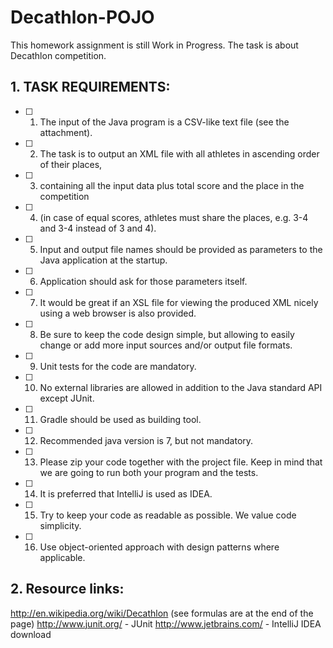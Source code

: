 # Decathlon-POJO

This homework assignment is still Work in Progress.
The task is about Decathlon competition.

## 1. TASK REQUIREMENTS:

- [ ] 1. The input of the Java program is a CSV-like text file (see the attachment).
- [ ] 2. The task is to output an XML file with all athletes in ascending order of their places, 
- [ ] 3. containing all the input data plus total score and the place in the competition
- [ ] 4. (in case of equal scores, athletes must share the places, e.g. 3-4 and 3-4 instead of 3 and 4).
- [ ] 5. Input and output file names should be provided as parameters to the Java application at the startup.
- [ ] 6. Application should ask for those parameters itself.


- [ ] 7. It would be great if an XSL file for viewing the produced XML nicely using a web browser is also provided.
- [ ] 8. Be sure to keep the code design simple, but allowing to easily change or add more input sources and/or output file formats.
- [ ] 9. Unit tests for the code are mandatory.
- [ ] 10. No external libraries are allowed in addition to the Java standard API except JUnit.
- [ ] 11. Gradle should be used as building tool.
- [ ] 12. Recommended java version is 7, but not mandatory.
- [ ] 13. Please zip your code together with the project file. Keep in mind that we are going to run both your program and the tests.


- [ ] 14. It is preferred that IntelliJ is used as IDEA.
- [ ] 15. Try to keep your code as readable as possible. We value code simplicity.
- [ ] 16. Use object-oriented approach with design patterns where applicable.

## 2. Resource links:
http://en.wikipedia.org/wiki/Decathlon (see formulas are at the end of the page)
http://www.junit.org/ - JUnit
http://www.jetbrains.com/ - IntelliJ IDEA download


